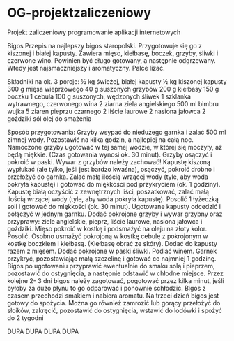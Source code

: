 # OG-projektzaliczeniowy
Projekt zaliczeniowy programowanie aplikacji internetowych

Bigos
Przepis na najlepszy bigos staropolski. Przygotowuje się go z kiszonej i białej kapusty. Zawiera mięso, kiełbasę, boczek, grzyby, śliwki i czerwone wino. Powinien być długo gotowany, a następnie odgrzewany. Wtedy jest najsmaczniejszy i aromatyczny. Palce lizać.

Składniki na ok. 3 porcje:
½ kg świeżej, białej kapusty
½ kg kiszonej kapusty
300 g mięsa wieprzowego
40 g suszonych grzybów
200 g kiełbasy
150 g boczku
1 cebula
100 g suszonych, wędzonych śliwek
1 szklanka wytrawnego, czerwonego wina
2 ziarna ziela angielskiego
500 ml bimbru wujka
5 ziaren pieprzu czarnego
2 liście laurowe
2 nasiona jałowca
2 goździki
sól
olej do smażenia

Sposób przygotowania:
Grzyby wsypać do niedużego garnka i zalać 500 ml zimnej wody. Pozostawić na kilka godzin, a najlepiej na całą noc.
Namoczone grzyby ugotować w tej samej wodzie, w której się moczyły, aż będą miękkie. (Czas gotowania wynosi ok. 30 minut). Grzyby osączyć i pokroić w paski. Wywar z grzybów należy zachować!
Kapustę kiszoną wypłukać (ale tylko, jeśli jest bardzo kwaśna), osączyć, pokroić drobno i przełożyć do garnka. Zalać małą ilością wrzącej wody (tyle, aby woda pokryła kapustę) i gotować do miękkości pod przykryciem (ok. 1 godziny).
Kapustę białą oczyścić z zewnętrznych liści, poszatkować, zalać małą ilością wrzącej wody (tyle, aby woda pokryła kapustę). Posolić 1 łyżeczką soli i gotować do miękkości (ok. 30 minut).
Ugotowane kapusty odcedzić i połączyć w jednym garnku. Dodać pokrojone grzyby i wywar grzybny oraz przyprawy: ziele angielskie, pieprz, liście laurowe, nasiona jałowca i goździki.
Mięso pokroić w kostkę i podsmażyć na oleju na złoty kolor. Posolić.
Osobno usmażyć pokrojoną w kostkę cebulę z pokrojonym w kostkę boczkiem i kiełbasą. (Kiełbasę obrać ze skóry). Dodać do kapusty razem z mięsem. Dodać pokrojone w paski śliwki. Podlać winem. Garnek przykryć, pozostawiając małą szczelinę i gotować co najmniej 1 godzinę. Bigos po ugotowaniu przyprawić ewentualnie do smaku solą i pieprzem, pozostawić do ostygnięcia, a następnie odstawić w chłodne miejsce.
Przez kolejne 2- 3 dni bigos należy zagotować, pogotować przez kilka minut, jeśli byłoby za dużo płynu to go odparować i ponownie schłodzić. Bigos z czasem przechodzi smakiem i nabiera aromatu. Na trzeci dzień bigos jest gotowy do spożycia. Można go również zamrozić lub gorący przełożyć do słoików, zakręcić, pozostawić do ostygnięcia, wstawić do lodówki i spożyć do 2 tygodni

DUPA DUPA DUPA DUPA
